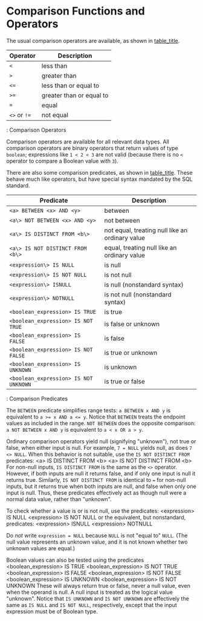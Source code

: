 # Comparison Functions and Operators

The usual comparison operators are available, as shown in
[table_title](#functions-comparison-op-table).

  Operator      |Description
  --------------|--------------------------
  `<`           |less than
  `>`           |greater than
  `<=`          |less than or equal to
  `>=`          |greater than or equal to
  `=`           |equal
  `<>` or `!=`  |not equal

  : Comparison Operators

Comparison operators are available for all relevant data types. All
comparison operators are binary operators that return values of type
`boolean`; expressions like `1 < 2 < 3` are not valid (because there is
no `<` operator to compare a Boolean value with `3`).

There are also some comparison predicates, as shown in
[table_title](#functions-comparison-pred-table). These behave much like
operators, but have special syntax mandated by the SQL standard.

  Predicate                             |Description
  --------------------------------------|-------------------------------------------------
  `<a> BETWEEN <x> AND <y>`             |between
  `<a\> NOT BETWEEN <x> AND <y>`        |not between
  `<a\> IS DISTINCT FROM <b\>`          |not equal, treating null like an ordinary value
  `<a\> IS NOT DISTINCT FROM <b\>`      |equal, treating null like an ordinary value
  `<expression\> IS NULL`               |is null
  `<expression\> IS NOT NULL`           |is not null
  `<expression\> ISNULL`                |is null (nonstandard syntax)
  `<expression\> NOTNULL`               |is not null (nonstandard syntax)
  `<boolean_expression> IS TRUE`        |is true
  `<boolean_expression> IS NOT TRUE`    |is false or unknown
  `<boolean_expression> IS FALSE`       |is false
  `<boolean_expression> IS NOT FALSE`   |is true or unknown
  `<boolean_expression> IS UNKNOWN`     |is unknown
  `<boolean_expression> IS NOT UNKNOWN` |is true or false

  : Comparison Predicates

The `BETWEEN` predicate simplifies range tests: `a BETWEEN x AND y`
is equivalent to `a >= x AND a <= y`. Notice that
`BETWEEN` treats the endpoint values as included in the range.
`NOT BETWEEN` does the opposite comparison: `a NOT BETWEEN x AND y`
is equivalent to `a < x OR a > y`.

Ordinary comparison operators yield null (signifying "unknown"), not
true or false, when either input is null. For example, `7 = NULL` yields
null, as does `7 <> NULL`. When this behavior is not suitable, use the
`IS NOT DISTINCT FROM` predicates: \<a\> IS DISTINCT FROM \<b\> \<a\> IS
NOT DISTINCT FROM \<b\> For non-null inputs, `IS DISTINCT FROM` is the
same as the `<>` operator. However, if both inputs are null it returns
false, and if only one input is null it returns true. Similarly,
`IS NOT DISTINCT FROM` is identical to `=` for non-null inputs, but it
returns true when both inputs are null, and false when only one input is
null. Thus, these predicates effectively act as though null were a
normal data value, rather than "unknown".

To check whether a value is or is not null, use the predicates:
\<expression\> IS NULL \<expression\> IS NOT NULL or the equivalent, but
nonstandard, predicates: \<expression\> ISNULL \<expression\> NOTNULL

Do *not* write `expression = NULL` because `NULL` is not "equal to"
`NULL`. (The null value represents an unknown value, and it is not known
whether two unknown values are equal.)

Boolean values can also be tested using the predicates
\<boolean_expression\> IS TRUE \<boolean_expression\> IS NOT TRUE
\<boolean_expression\> IS FALSE \<boolean_expression\> IS NOT FALSE
\<boolean_expression\> IS UNKNOWN \<boolean_expression\> IS NOT UNKNOWN
These will always return true or false, never a null value, even when
the operand is null. A null input is treated as the logical value
"unknown". Notice that `IS UNKNOWN` and `IS NOT UNKNOWN` are effectively
the same as `IS NULL` and `IS NOT NULL`, respectively, except that the
input expression must be of Boolean type.
